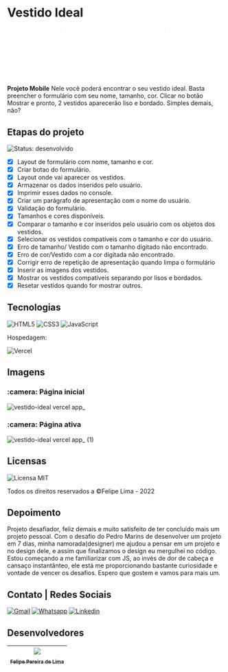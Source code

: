 # Vestido Ideal

<p align="center"><a href="https://vestido-ideal.vercel.app/"><img src="assets/img/vestido.svg" width="250px"></a></p>

**Projeto Mobile**
Nele você poderá encontrar o seu vestido ideal. Basta preencher o formulário com seu nome, tamanho, cor. Clicar no botão Mostrar e pronto, 2 vestidos aparecerão liso e bordado. Simples demais, não?

## Etapas do projeto

 ![Status: desenvolvido](https://img.shields.io/badge/STATUS-Desenvolvido-success)
 
 - [x] Layout de formulário com nome, tamanho e cor.
 - [x] Criar botao do formulário.
 - [x] Layout onde vai aparecer os vestidos.
 - [x] Armazenar os dados inseridos pelo usuário.
 - [x] Imprimir esses dados no console.
 - [x] Criar um parágrafo de apresentação com o nome do usuário. 
 - [x] Validação do formulário.
 - [x] Tamanhos e cores disponíveis.
 - [x] Comparar o tamanho e cor inseridos pelo usuário com os objetos dos vestidos.
 - [x] Selecionar os vestidos compatíveis com o tamanho e cor do usuário.
 - [x] Erro de tamanho/ Vestido com o tamanho digitado não encontrado.
 - [x] Erro de cor/Vestido com a cor digitada não encontrado.
 - [x] Corrigir erro de repetição de apresentação quando limpa o formulário
 - [x] Inserir as imagens dos vestidos.
 - [x] Mostrar os vestidos compatíveis separando por lisos e bordados.
 - [x] Resetar vestidos quando for mostrar outros.

## Tecnologias

 ![HTML5](https://img.shields.io/badge/html5-%23E34F26.svg?style=for-the-badge&logo=html5&logoColor=white) ![CSS3](https://img.shields.io/badge/css3-%231572B6.svg?style=for-the-badge&logo=css3&logoColor=white) ![JavaScript](https://img.shields.io/badge/JavaScript-F7DF1E?style=for-the-badge&logo=javascript&logoColor=black) 

Hospedagem:

 ![Vercel](https://img.shields.io/badge/vercel-%23000000.svg?style=for-the-badge&logo=vercel&logoColor=white)
 
## Imagens

<h3> :camera: Página inicial</h3>

![vestido-ideal vercel app_](https://user-images.githubusercontent.com/102830741/203554663-53f91878-cb31-439c-a4b8-7b71f388fddf.png)

<h3> :camera: Página ativa</h3>

![vestido-ideal vercel app_ (1)](https://user-images.githubusercontent.com/102830741/203554685-c5048380-ae82-473c-986c-517fa137be4b.png)

## Licensas

  ![Licensa MIT](https://img.shields.io/github/license/LipePLima/AluraGeek?style=for-the-badge)

  Todos os direitos reservados a ©Felipe Lima - 2022

## Depoimento

 Projeto desafiador, feliz demais e muito satisfeito de ter concluído mais um projeto pessoal. Com o desafio do Pedro Marins de desenvolver um projeto em 7 dias, minha namorada(designer) me ajudou a pensar em um projeto e no design dele, e assim que finalizamos o design eu mergulhei no código. Estou começando a me familiarizar com JS, ao invés de dor de cabeça e cansaço instantânteo, ele está me proporcionando bastante curiosidade e vontade de vencer os desafios. Espero que gostem e vamos para mais um.

## Contato | Redes Sociais

 <a href="mailto:felipe.lima0160@gmail.com">![Gmail](https://img.shields.io/badge/Gmail-D14836?style=for-the-badge&logo=gmail&logoColor=white)</a>  <a href="https://wa.me/5521979926096">![Whatsapp](https://img.shields.io/badge/WhatsApp-25D366?style=for-the-badge&logo=whatsapp&logoColor=white)</a>  <a href="https://www.linkedin.com/in/felipe-lima01/">![Linkedin](https://img.shields.io/badge/LinkedIn-0077B5?style=for-the-badge&logo=linkedin&logoColor=white)</a>

## Desenvolvedores

 | [<img src="https://avatars.githubusercontent.com/u/102830741?s=400&u=eb0ed821d5deeaaac9a910f737ce38ddfda2f3a9&v=4" width=115><br><sub>Felipe Pereira de Lima</sub>](https://github.com/LipePLima) 
 | :---: |
